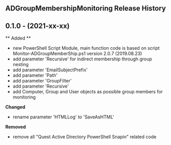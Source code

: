 ## ADGroupMembershipMonitoring Release History

## 0.1.0 - (2021-xx-xx)

** Added **

- new PowerShell Script Module, main function code is based on script Monitor-ADGroupMemberShip.ps1 version 2.0.7 (2019.08.23)
- add parameter 'Recursive' for indirect membership through group nesting
- add parameter 'EmailSubjectPrefix'
- add parameter 'Path'
- add parameter 'GroupFilter'
- add parameter 'Recursive'
- add Computer, Group and User objects as possible group members for monitoring

**Changed**

- rename parameter 'HTMLLog' to 'SaveAsHTML'

**Removed**

- remove all "Quest Active Directory PowerShell Snapin" related code
